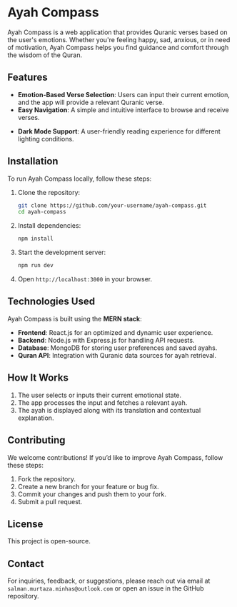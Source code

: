 # Ayah Compass

Ayah Compass is a web application that provides Quranic verses based on the user's emotions. Whether you're feeling happy, sad, anxious, or in need of motivation, Ayah Compass helps you find guidance and comfort through the wisdom of the Quran.

## Features

- **Emotion-Based Verse Selection**: Users can input their current emotion, and the app will provide a relevant Quranic verse.
- **Easy Navigation**: A simple and intuitive interface to browse and receive verses.
<!-- - **Multilingual Support**: Quranic verses available in Arabic with translations in multiple languages.
- **Bookmark & Share**: Save your favorite ayahs or share them with friends and family. -->
- **Dark Mode Support**: A user-friendly reading experience for different lighting conditions.

## Installation

To run Ayah Compass locally, follow these steps:

1. Clone the repository:
   ```bash
   git clone https://github.com/your-username/ayah-compass.git
   cd ayah-compass
   ```
2. Install dependencies:
   ```bash
   npm install
   ```
3. Start the development server:
   ```bash
   npm run dev
   ```
4. Open `http://localhost:3000` in your browser.

## Technologies Used

Ayah Compass is built using the **MERN stack**:

- **Frontend**: React.js for an optimized and dynamic user experience.
- **Backend**: Node.js with Express.js for handling API requests.
- **Database**: MongoDB for storing user preferences and saved ayahs.
- **Quran API**: Integration with Quranic data sources for ayah retrieval.

## How It Works

1. The user selects or inputs their current emotional state.
2. The app processes the input and fetches a relevant ayah.
3. The ayah is displayed along with its translation and contextual explanation.
<!-- 4. Users can bookmark, copy, or share the ayah. -->

## Contributing

We welcome contributions! If you’d like to improve Ayah Compass, follow these steps:

1. Fork the repository.
2. Create a new branch for your feature or bug fix.
3. Commit your changes and push them to your fork.
4. Submit a pull request.

## License

This project is open-source.

## Contact

For inquiries, feedback, or suggestions, please reach out via email at `salman.murtaza.minhas@outlook.com` or open an issue in the GitHub repository.

